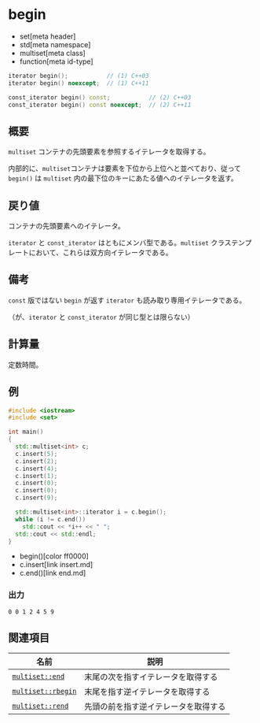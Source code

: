 # begin
* set[meta header]
* std[meta namespace]
* multiset[meta class]
* function[meta id-type]

```cpp
iterator begin();           // (1) C++03
iterator begin() noexcept;  // (1) C++11

const_iterator begin() const;           // (2) C++03
const_iterator begin() const noexcept;  // (2) C++11
```


## 概要
`multiset` コンテナの先頭要素を参照するイテレータを取得する。

内部的に、`multiset`コンテナは要素を下位から上位へと並べており、従って `begin()` は `multiset` 内の最下位のキーにあたる値へのイテレータを返す。


## 戻り値
コンテナの先頭要素へのイテレータ。

`iterator` と `const_iterator` はともにメンバ型である。`multiset` クラステンプレートにおいて、これらは双方向イテレータである。


## 備考
`const` 版ではない `begin` が返す `iterator` も読み取り専用イテレータである。

（が、`iterator` と `const_iterator` が同じ型とは限らない）


## 計算量
定数時間。


## 例
```cpp example
#include <iostream>
#include <set>

int main()
{
  std::multiset<int> c;
  c.insert(5);
  c.insert(2);
  c.insert(4);
  c.insert(1);
  c.insert(0);
  c.insert(0);
  c.insert(9);

  std::multiset<int>::iterator i = c.begin();
  while (i != c.end())
    std::cout << *i++ << " ";
  std::cout << std::endl;
}
```
* begin()[color ff0000]
* c.insert[link insert.md]
* c.end()[link end.md]

### 出力
```
0 0 1 2 4 5 9  
```

## 関連項目

| 名前                       | 説明                             |
|----------------------------|----------------------------------|
| [`multiset::end`](end.md)       | 末尾の次を指すイテレータを取得する |
| [`multiset::rbegin`](rbegin.md) | 末尾を指す逆イテレータを取得する |
| [`multiset::rend`](rend.md)     | 先頭の前を指す逆イテレータを取得する |
